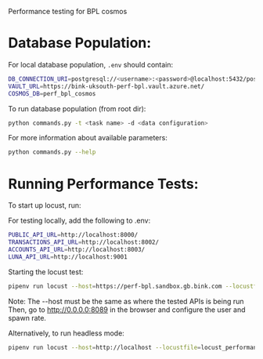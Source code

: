 Performance testing for BPL cosmos

# Database Population:
For local database population, `.env` should contain:
```sh
DB_CONNECTION_URI=postgresql://<username>:<password>@localhost:5432/postgres?
VAULT_URL=https://bink-uksouth-perf-bpl.vault.azure.net/
COSMOS_DB=perf_bpl_cosmos
```

To run database population (from root dir):
```sh
python commands.py -t <task name> -d <data configuration>
```
For more information about available parameters:
```sh
python commands.py --help
```

# Running Performance Tests:
To start up locust, run:

For testing locally, add the following to .env:

```sh
PUBLIC_API_URL=http://localhost:8000/
TRANSACTIONS_API_URL=http://localhost:8002/
ACCOUNTS_API_URL=http://localhost:8003/
LUNA_API_URL=http://localhost:9001
```

Starting the locust test:

```sh
pipenv run locust --host=https://perf-bpl.sandbox.gb.bink.com --locustfile=PATH_TO_FILE
```

Note: The --host must be the same as where the tested APIs is being run
Then, go to http://0.0.0.0:8089 in the browser and configure the user and spawn rate.

Alternatively, to run headless mode:

```sh
pipenv run locust --host=http://localhost --locustfile=locust_performance_testing/locustfile_dev.py --headless --users=1 --spawn-rate=1
```